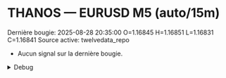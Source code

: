 # THANOS — EURUSD M5 (auto/15m)
Dernière bougie: 2025-08-28 20:35:00  O=1.16845  H=1.16851  L=1.16831  C=1.16841
Source active: twelvedata_repo

- Aucun signal sur la dernière bougie.

<details><summary>Debug</summary>

- TD_API_KEY manquant.

</details>